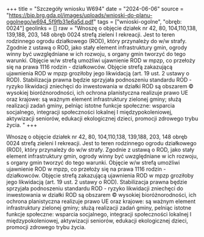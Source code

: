 +++
title = "Szczegóły wniosku W694"
date = "2024-06-06"
source = "https://bip.brg.gda.pl/images/uploads/wnioski-do-planu-ogolnego/w694_5f9fb31e6a5d.pdf"
tags = ["wnioski-ogolne", "obręb: 0024"]
geolinks = []
raw = "Wnoszę o objęcie działek nr 42, 80, 104,110,138, 139,188, 203, 148 obręb 0024 strefą zieleni I rekreacji. Jest to teren rodzinnego ogrodu działkowego (ROD), który przynależy do w/w strafy. Zgodnie z ustawą o ROD, jako stały element infrastruktury gmin, ogrody winny być uwzględniane w ich rozwoju, s organy gmin tworzyć do tego warunki. Objęcie w/w strefą umożliwi ujawnienie ROD w mpzp, co przełoży się na prawa 1116 rodzin - działkowców. Objęcie strefą zakazującą ujawnienia ROD w mpzp groziłoby jego likwidacją (art. 19 ust. 2 ustawy o ROD). Stabilizacja prawna będzie sprzyjała podnoszeniu standardu ROD - ryzyko likwidacji zniechęci do inwestowania w działki ROD są obszarem © wysokiej bioróżnorodności, ich ochrona planistyczna realizuje prawo UE oraz krajowe: są ważnym element infrastruktury zielonej gminy; służą realizacji zadań gminy, pelniąc istotne funkcje społeczne: wsparcia socjalnego, integracji społeczności lokalnej I międzypokoleniowej, aktywizacji seniorów, edukacji ekologicznej dzieci, promocji zdrowego trybu życia. "
+++

Wnoszę o objęcie działek nr 42, 80, 104,110,138, 139,188, 203, 148 obręb 0024 strefą zieleni I
rekreacji. Jest to teren rodzinnego ogrodu działkowego (ROD), który przynależy do w/w strafy. Zgodnie
z ustawą o ROD, jako stały element infrastruktury gmin, ogrody winny być uwzględniane w ich
rozwoju, s organy gmin tworzyć do tego warunki. Objęcie w/w strefą umożliwi ujawnienie ROD w
mpzp, co przełoży się na prawa 1116 rodzin - działkowców. Objęcie strefą zakazującą ujawnienia ROD
w mpzp groziłoby jego likwidacją (art. 19 ust. 2 ustawy o ROD). Stabilizacja prawna będzie sprzyjała
podnoszeniu standardu ROD - ryzyko likwidacji zniechęci do inwestowania w działki ROD są
obszarem © wysokiej bioróżnorodności, ich ochrona planistyczna realizuje prawo UE oraz krajowe: są
ważnym element infrastruktury zielonej gminy; służą realizacji zadań gminy, pelniąc istotne funkcje
społeczne: wsparcia socjalnego, integracji społeczności lokalnej I międzypokoleniowej, aktywizacji
seniorów, edukacji ekologicznej dzieci, promocji zdrowego trybu życia.



